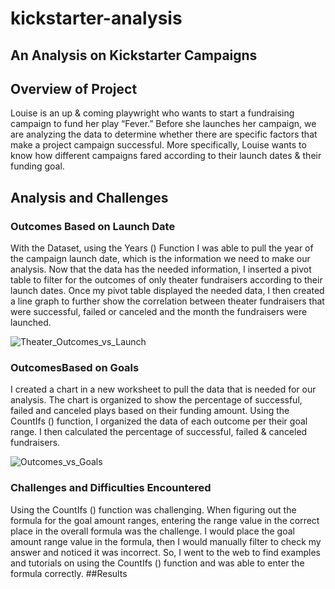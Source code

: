 # kickstarter-analysis
## An Analysis on Kickstarter Campaigns
## Overview of Project
Louise is an up & coming playwright who wants to start a fundraising campaign to fund her play “Fever.” Before she launches her campaign, we are analyzing the data to determine whether there are specific factors that make a project campaign successful. More specifically, Louise wants to know how different campaigns fared according to their launch dates & their funding goal. 

## Analysis and Challenges
### Outcomes Based on Launch Date
With the Dataset, using the Years () Function I was able to pull the year of the campaign launch date, which is the information we need to make our analysis. Now that the data has the needed information, I inserted a pivot table to filter for the outcomes of only theater fundraisers according to their launch dates. Once my pivot table displayed the needed data, I then created a line graph to further show the correlation between theater fundraisers that were successful, failed or canceled and the month the fundraisers were launched.

![Theater_Outcomes_vs_Launch](https://user-images.githubusercontent.com/81998045/115982292-e6f59200-a567-11eb-93bc-92bb29df8a0c.png)

### OutcomesBased on Goals
I created a chart in a new worksheet to pull the data that is needed for our analysis. The chart is organized to show the percentage of successful, failed and canceled plays based on their funding amount. Using the CountIfs () function, I organized the data of each outcome per their goal range. I then calculated the percentage of successful, failed & canceled fundraisers.

![Outcomes_vs_Goals](https://user-images.githubusercontent.com/81998045/115982321-2c19c400-a568-11eb-8664-8b345993f286.png)


### Challenges and Difficulties Encountered
Using the CountIfs () function was challenging. When figuring out the formula for the goal amount ranges, entering the range value in the correct place in the overall formula was the challenge. I would place the goal amount range value in the formula, then I would manually filter to check my answer and noticed it was incorrect. So, I went to the web to find examples and tutorials on using the CountIfs () function and was able to enter the formula correctly.
##Results



